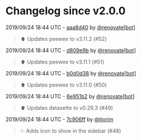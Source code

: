 # Changelog since v2.0.0

2019/09/24 18:44 UTC - [aaa8d40](https://github.com/hassio-addons/addon-sqlite-web/commit/aaa8d404de8342640d88bce755ce717fc0ce4a94) by [@renovate[bot]](https://github.com/apps/renovate)
> :arrow_up: Updates peewee to v3.11.2 (#52) 

2019/09/24 18:44 UTC - [d809e9b](https://github.com/hassio-addons/addon-sqlite-web/commit/d809e9b5db7a109c014bb521edc4c84fa6a2c75d) by [@renovate[bot]](https://github.com/apps/renovate)
> :arrow_up: Updates peewee to v3.11.1 (#51) 

2019/09/24 18:44 UTC - [b0d0d38](https://github.com/hassio-addons/addon-sqlite-web/commit/b0d0d38cc9fa322f5786feb82ff884559d71cac2) by [@renovate[bot]](https://github.com/apps/renovate)
> :arrow_up: Updates peewee to v3.11.0 (#50) 

2019/09/24 18:44 UTC - [6e951b2](https://github.com/hassio-addons/addon-sqlite-web/commit/6e951b2ab0c7d959b1a9e6d714f865248b2737a2) by [@renovate[bot]](https://github.com/apps/renovate)
> :arrow_up: Updates datasette to v0.29.3 (#49) 

2019/09/24 18:44 UTC - [7c906ff](https://github.com/hassio-addons/addon-sqlite-web/commit/7c906ff6c1080c3bb2bc1aa32b8ea400df847bad) by [@tjorim](https://github.com/tjorim)
> :sparkles: Adds icon to show in the sidebar (#48) 

